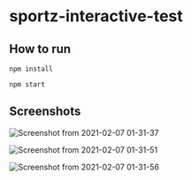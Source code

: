 # sportz-interactive-test

## How to run

```npm install```

```npm start```

## Screenshots

![Screenshot from 2021-02-07 01-31-37](https://user-images.githubusercontent.com/18662067/107128587-df1d3e80-68e4-11eb-9a16-0227f5f89d43.png)

![Screenshot from 2021-02-07 01-31-51](https://user-images.githubusercontent.com/18662067/107128590-e6dce300-68e4-11eb-8a4d-64f2adff349e.png)

![Screenshot from 2021-02-07 01-31-56](https://user-images.githubusercontent.com/18662067/107128593-ecd2c400-68e4-11eb-8d50-16ea8a9bce82.png)
